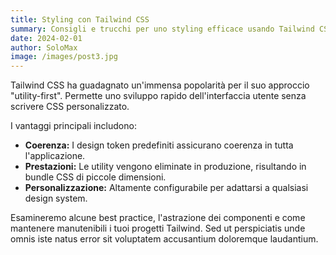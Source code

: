 ```yaml
---
title: Styling con Tailwind CSS
summary: Consigli e trucchi per uno styling efficace usando Tailwind CSS.
date: 2024-02-01
author: SoloMax
image: /images/post3.jpg
---
```


Tailwind CSS ha guadagnato un'immensa popolarità per il suo approccio "utility-first". Permette uno sviluppo rapido dell'interfaccia utente senza scrivere CSS personalizzato.

I vantaggi principali includono:
- **Coerenza:** I design token predefiniti assicurano coerenza in tutta l'applicazione.
- **Prestazioni:** Le utility vengono eliminate in produzione, risultando in bundle CSS di piccole dimensioni.
- **Personalizzazione:** Altamente configurabile per adattarsi a qualsiasi design system.

Esamineremo alcune best practice, l'astrazione dei componenti e come mantenere manutenibili i tuoi progetti Tailwind. Sed ut perspiciatis unde omnis iste natus error sit voluptatem accusantium doloremque laudantium.
